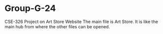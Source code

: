 # Group-G-24
CSE-326 Project on Art Store Website
The main file is Art Store. It is like the main hub from where the other files can be opened.
